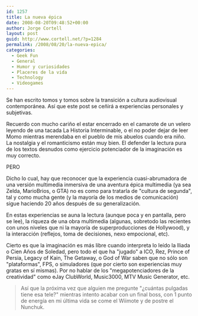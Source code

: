```yaml
---
id: 1257
title: La nueva épica
date: 2008-08-20T09:48:52+00:00
author: Jorge Cortell
layout: post
guid: http://www.cortell.net/?p=1284
permalink: /2008/08/20/la-nueva-epica/
categories:
  - Geek Fun
  - General
  - Humor y curiosidades
  - Placeres de la vida
  - Technology
  - Videogames
---
```

Se han escrito tomos y tomos sobre la transición a cultura audiovisual contemporánea. Así que este post se ceñirá a experiencias personales y subjetivas.

Recuerdo con mucho cariño el estar encerrado en el camarote de un velero leyendo de una tacada La Historia Interminable, o el no poder dejar de leer Momo mientras merendaba en el pueblo de mis abuelos cuando era niño. La nostalgia y el romanticismo están muy bien. El defender la lectura pura de los textos desnudos como ejercicio potenciador de la imaginación es muy correcto.

PERO

Dicho lo cual, hay que reconocer que la experiencia cuasi-abrumadora de una versión multimedia inmersiva de una aventura épica multimedia (ya sea Zelda, MarioBrios, o GTA) no es como para tratarla de "cultura de segunda", tal y como mucha gente (y la mayoría de los medios de comunicación) sigue haciendo 20 años después de su generalización.

En estas experiencias se auna la lectura (aunque poca y en pantalla, pero se lee), la riqueza de una obra multimedia (algunas, sobretodo las recientes con unos niveles que ni la mayoría de superproducciones de Hollywood), y la interacción (reflejos, toma de decisiones, nexo empocional, etc).

Cierto es que la imaginación es más libre cuando interpreta lo leído la Iliada o Cien Años de Soledad, pero todo el que ha "jugado" a ICO, Rez, Prince of Persia, Legacy of Kain, The Getaway, o God of War saben que no sólo son "plataformas", FPS, o simuladores (que por cierto son experiencias muy gratas en sí mismas). Por no hablar de los "megapotenciadores de la creatividad" como eJay ClubWorld, Music3000, MTV Music Generator, etc.

> Así que la próxima vez que alguien me pregunte "¿cuántas pulgadas tiene esa tele?" mientras intento acabar con un final boss, con 1 punto de energía en mi última vida se come el Wiimote y de postre el Nunchuk.